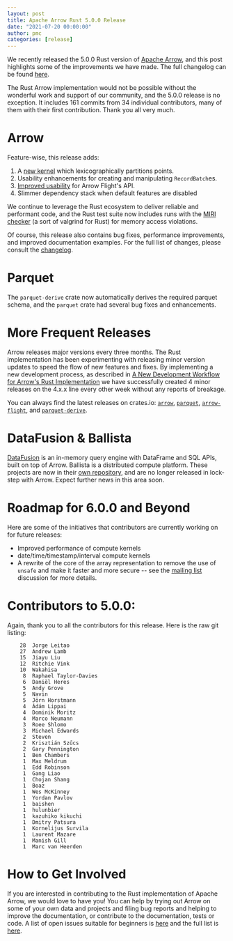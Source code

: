```yaml
---
layout: post
title: Apache Arrow Rust 5.0.0 Release
date: "2021-07-20 00:00:00"
author: pmc
categories: [release]
---
```

<!--
{% comment %}
Licensed to the Apache Software Foundation (ASF) under one or more
contributor license agreements.  See the NOTICE file distributed with
this work for additional information regarding copyright ownership.
The ASF licenses this file to you under the Apache License, Version 2.0
(the "License"); you may not use this file except in compliance with
the License.  You may obtain a copy of the License at

http://www.apache.org/licenses/LICENSE-2.0

Unless required by applicable law or agreed to in writing, software
distributed under the License is distributed on an "AS IS" BASIS,
WITHOUT WARRANTIES OR CONDITIONS OF ANY KIND, either express or implied.
See the License for the specific language governing permissions and
limitations under the License.
{% endcomment %}
-->

We recently released the 5.0.0 Rust version of [Apache Arrow](https://arrow.apache.org/), and this post highlights some of the improvements we have made. The full changelog can be found [here](https://github.com/apache/arrow-rs/blob/5.0.0/CHANGELOG.md).

<!--
(arrow_dev) alamb@MacBook-Pro:~/Software/arrow-rs$ git log --pretty=oneline 4.0.0..5.0.0 | wc -l
     161
(arrow_dev) alamb@MacBook-Pro:~/Software/arrow-rs$ git shortlog -sn 4.0.0..5.0.0 | wc -l
      35 // but Jorge is double counted
-->

The Rust Arrow implementation would not be possible without the wonderful work and support of our community, and the 5.0.0 release is no exception. It includes 161 commits from 34 individual contributors, many of them with their first contribution. Thank you all very much.

# Arrow
Feature-wise, this release adds:
1. A [new kernel](https://github.com/apache/arrow-rs/pull/424) which lexicographically partitions points.
2. Usability enhancements for creating and manipulating `RecordBatch`es.
3. [Improved usability](https://github.com/apache/arrow-rs/pull/377) for Arrow Flight's API.
4. Slimmer dependency stack when default features are disabled

We continue to leverage the Rust ecosystem to deliver reliable and performant code, and the Rust test suite now includes runs with the [MIRI checker](https://github.com/rust-lang/miri) (a sort of valgrind for Rust) for memory access violations.

Of course, this release also contains bug fixes, performance improvements, and improved documentation examples. For the full list of changes, please consult the [changelog](https://github.com/apache/arrow-rs/blob/5.0.0/CHANGELOG.md).

# Parquet
The `parquet-derive` crate now automatically derives the required parquet schema, and the `parquet` crate had several bug fixes and enhancements.

# More Frequent Releases
Arrow releases major versions every three months. The Rust implementation has been experimenting with releasing minor version updates to speed the flow of new features and fixes. By implementing a new development process, as described in [A New Development Workflow for Arrow's Rust Implementation](https://arrow.apache.org/blog/2021/05/04/rust-dev-workflow/) we have successfully created 4 minor releases on the 4.x.x line every other week without any reports of breakage.

You can always find the latest releases on crates.io: [`arrow`](https://crates.io/crates/arrow), [`parquet`](https://crates.io/crates/parquet), [`arrow-flight`](https://crates.io/crates/arrow-flight), and [`parquet-derive`](https://crates.io/crates/parquet-derive).

# DataFusion & Ballista
[DataFusion](https://docs.rs/datafusion/4.0.0/datafusion/) is an in-memory query engine with DataFrame and SQL APIs, built on top of Arrow. Ballista is a distributed compute platform. These projects are now in their [own repository](https://github.com/apache/arrow-datafusion), and are no longer released in lock-step with Arrow. Expect further news in this area soon.

# Roadmap for 6.0.0 and Beyond
Here are some of the initiatives that contributors are currently working on for future releases:

* Improved performance of compute kernels
* date/time/timestamp/interval compute kernels
* A rewrite of the core of the array representation to remove the use of `unsafe` and make it faster and more secure -- see the [mailing list](https://lists.apache.org/thread.html/recac1f6dc982bab2923f8fb6992e2d4c927f46daff5f03ed6c4de19c%40%3Cdev.arrow.apache.org%3E) discussion for more details.

# Contributors to 5.0.0:
Again, thank you to all the contributors for this release. Here is the raw git listing:
<!--
(arrow_dev) alamb@MacBook-Pro:~/Software/arrow-rs$ git shortlog -sn 4.0.0..5.0.0
.. list below ..

Note I combined two distinct names for Jorge
-->
```
    28  Jorge Leitao
    27  Andrew Lamb
    15  Jiayu Liu
    12  Ritchie Vink
    10  Wakahisa
     8  Raphael Taylor-Davies
     6  Daniël Heres
     5  Andy Grove
     5  Navin
     5  Jörn Horstmann
     4  Ádám Lippai
     4  Dominik Moritz
     4  Marco Neumann
     3  Roee Shlomo
     3  Michael Edwards
     2  Steven
     2  Krisztián Szűcs
     2  Gary Pennington
     1  Ben Chambers
     1  Max Meldrum
     1  Edd Robinson
     1  Gang Liao
     1  Chojan Shang
     1  Boaz
     1  Wes McKinney
     1  Yordan Pavlov
     1  baishen
     1  hulunbier
     1  kazuhiko kikuchi
     1  Dmitry Patsura
     1  Kornelijus Survila
     1  Laurent Mazare
     1  Manish Gill
     1  Marc van Heerden
```

# How to Get Involved
If you are interested in contributing to the Rust implementation of Apache Arrow, we would love to have you! You can help by trying out Arrow on some of your own data and projects and filing bug reports and helping to improve the documentation, or contribute to the documentation, tests or code. A list of open issues suitable for beginners is [here](https://github.com/apache/arrow-rs/labels/good%20first%20issue) and the full list is [here](https://github.com/apache/arrow-rs/issues).
